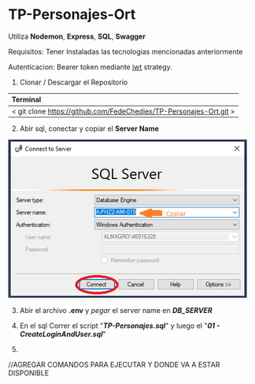 # TP-Personajes-Ort
Utiliza **Nodemon**, **Express**, **SQL**, **Swagger**

Requisitos: Tener Instaladas las tecnologias mencionadas anteriormente

Autenticacion: Bearer token mediante [jwt](https://jwt.io/) strategy.  

1. Clonar / Descargar el Repositorio
   
| Terminal |
| :---     |
|< git clone https://github.com/FedeChediex/TP-Personajes-Ort.git >|

2. Abir sql, conectar y copiar el  **Server Name**

![](/ReadmeImg/Sql-Server-Name.PNG)

3. Abir el archivo **.env** y *pegar* el server name en ***DB_SERVER***

4. En el sql Correr el script "***TP-Personajes.sql***" y luego el "***01 - CreateLoginAndUser.sql***"

5. 
//AGREGAR COMANDOS PARA EJECUTAR Y DONDE VA A ESTAR DISPONIBLE
	

